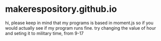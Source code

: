 # makerespository.github.io
hi, please keep in mind that my programs is based in moment.js so if you would actually see if my program runs fine. try changing the value of hour and seting it to military time, from 9-17